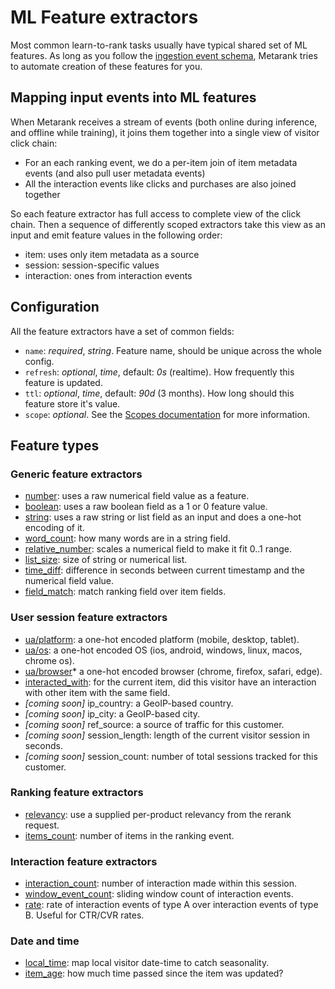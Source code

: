 # ML Feature extractors

Most common learn-to-rank tasks usually have typical shared set of ML features. As long as you follow the 
[ingestion event schema](event-schema.md), Metarank tries to automate creation of these features for you.

## Mapping input events into ML features

When Metarank receives a stream of events (both online during inference, and offline while training), it joins them together
into a single view of visitor click chain:
* For an each ranking event, we do a per-item join of item metadata events (and also pull user metadata events)
* All the interaction events like clicks and purchases are also joined together

So each feature extractor has full access to complete view of the click chain. Then a sequence of differently scoped
extractors take this view as an input and emit feature values in the following order:
* item: uses only item metadata as a source
* session: session-specific values
* interaction: ones from interaction events

## Configuration

All the feature extractors have a set of common fields:
* `name`: *required*, *string*. Feature name, should be unique across the whole config.
* `refresh`: *optional*, *time*, default: *0s* (realtime). How frequently this feature is updated.
* `ttl`: *optional*, *time*, default: *90d* (3 months). How long should this feature store it's value.
* `scope`: *optional*. See the [Scopes documentation](scopes.md) for more information.

## Feature types

### Generic feature extractors
* [number](features/scalar.md#boolean-and-numerical-extractors): uses a raw numerical field value as a feature.
* [boolean](features/scalar.md#boolean-and-numerical-extractors): uses a raw boolean field as a 1 or 0 feature value.
* [string](features/scalar.md#string-extractors): uses a raw string or list<string> field as an input and does a one-hot encoding of it.
* [word_count](features/generic.md#word-count): how many words are in a string field.
* [relative_number](features/generic.md#relative-number): scales a numerical field to make it fit 0..1 range.
* [list_size](features/generic.md#list-size): size of string or numerical list.
* [time_diff](features/generic.md#time-difference): difference in seconds between current timestamp and the numerical field value.
* [field_match](features/text.md#fieldmatch): match ranking field over item fields.

### User session feature extractors
* [ua/platform](/doc/features/user-session.md#user-agent-field-extractor): a one-hot encoded platform (mobile, desktop, tablet).
* [ua/os](features/user-session.md#user-agent-field-extractor): a one-hot encoded OS (ios, android, windows, linux, macos, chrome os).
* [ua/browser](features/user-session.md#user-agent-field-extractor)* a one-hot encoded browser (chrome, firefox, safari, edge).
* [interacted_with](features/user-session.md#interacted-with): for the current item, did this visitor have an interaction with other item with the same field.
* *[coming soon]* ip_country: a GeoIP-based country.
* *[coming soon]* ip_city: a GeoIP-based city.
* *[coming soon]* ref_source: a source of traffic for this customer.
* *[coming soon]* session_length: length of the current visitor session in seconds.
* *[coming soon]* session_count: number of total sessions tracked for this customer.


### Ranking feature extractors
* [relevancy](features/relevancy.md#ranking): use a supplied per-product relevancy from the rerank request.
* [items_count](features/relevancy.md#items-count): number of items in the ranking event.

### Interaction feature extractors
* [interaction_count](features/counters.md#interaction-counter): number of interaction made within this session.
* [window_event_count](features/counters.md#windowed-counter): sliding window count of interaction events.
* [rate](features/counters.md#rate): rate of interaction events of type A over interaction events of type B. Useful for CTR/CVR rates.

### Date and time
* [local_time](features/datetime.md#localtime-extractor): map local visitor date-time to catch seasonality.
* [item_age](features/datetime.md#itemage): how much time passed since the item was updated?